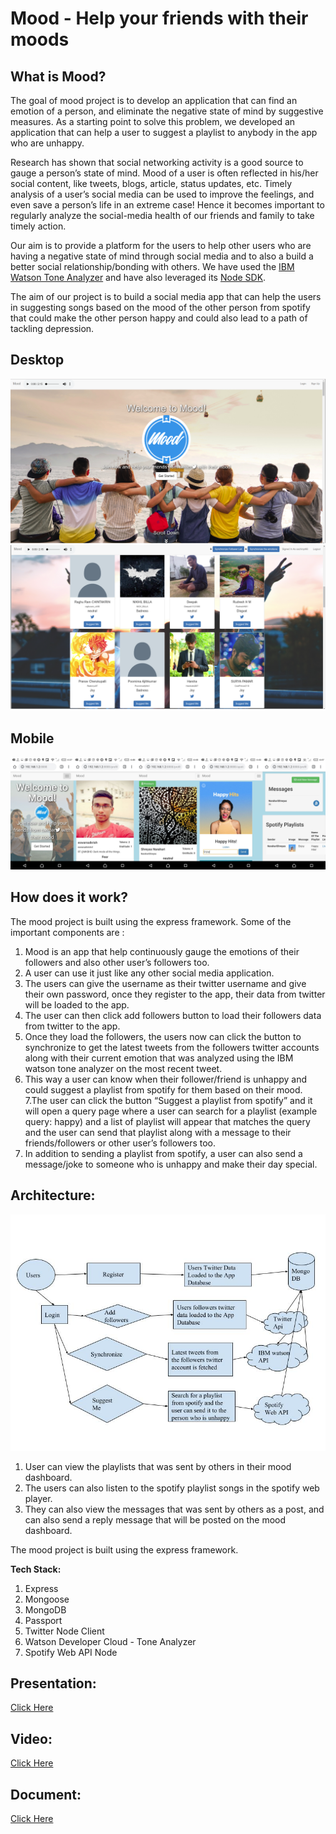# Mood - Help your    friends with their moods
## What is Mood?

The goal of mood project is to develop an application that can find an emotion of a person, and eliminate the negative state of mind by suggestive measures. As a starting point to solve this problem, we developed an application that can help a user to suggest a playlist to anybody in the app who are unhappy.

Research has shown that social networking activity is a good source to gauge a person’s state of mind. Mood of a user is often reflected in his/her social content, like tweets, blogs, article, status updates, etc. Timely analysis of a user’s social media can be used to improve the feelings, and even save a person’s life in an extreme case! Hence it becomes important to regularly analyze the social-media health of our friends and family to take timely action.
 
Our aim is to provide a platform for the users to help other users who are having a negative state of mind through social media and to also a build a better social relationship/bonding with others. We have used the <a href="https://www.ibm.com/watson/services/tone-analyzer/">IBM Watson Tone Analyzer</a> and have also leveraged its <a href="https://github.com/watson-developer-cloud/node-sdk">Node SDK</a>.

The aim of our project is to build a social media app that can help the users in suggesting songs based on the mood of the other person from spotify that could make the other person happy and could also lead to a path of tackling depression.
## Desktop 
![alt text](https://github.com/nikhil-isaac/mood/blob/master/assets/screenshots/home.png)
![alt text](https://github.com/nikhil-isaac/mood/blob/master/assets/screenshots/home-1.png)
## Mobile
![alt text](https://github.com/nikhil-isaac/mood/blob/master/assets/screenshots/mobile.jpeg)

## How does it work?

The mood project is built using the express framework. Some of the important components are :

1. Mood is an app that help continuously gauge the emotions of their followers and also other user’s followers too.
2. A user can use it just like any other social media application.
3. The users can give the username as their twitter username and give their own password, once they register to the app, their data from twitter will be loaded to the app.
4. The user can then click add followers button to load their followers data from twitter to the app.
5. Once they load the followers, the users now can click the button to synchronize to get the latest tweets from the followers twitter accounts along with their current emotion that was analyzed using the IBM watson tone analyzer on the most recent tweet.
6. This way a user can know when their follower/friend is unhappy and could suggest a playlist from spotify for them based on their mood.
7.The user can click the button “Suggest a playlist from spotify” and it will open a query page where a user can search for a playlist (example query: happy) and a list of playlist will appear that matches the query and the user can send that playlist along with a message to their friends/followers or other user’s followers too.
8. In addition to sending a playlist from spotify, a user can also send a message/joke to someone who is unhappy and make their day special.

## Architecture:
![alt text](https://github.com/nikhil-isaac/mood/blob/master/assets/architecture.jpg)

1. User can view the playlists that was sent by others in their mood dashboard.
2. The users can also listen to the spotify playlist songs in the spotify web player.
3. They can also view the messages that was sent by others as a post, and can also send a reply message that will be posted on the mood dashboard.

The mood project is built using the express framework. 

**Tech Stack:**

1. Express
2. Mongoose
3. MongoDB
4. Passport
5. Twitter Node Client
6. Watson Developer Cloud - Tone Analyzer
7. Spotify Web API Node

## Presentation:


<a href="https://github.com/nikhil-isaac/mood/blob/master/assets/IBMHackChallenge%20-%20Mood.pdf">Click Here</a>

## Video:


<a href="https://drive.google.com/file/d/1-FB8h1NhCUbaei1eNabLwSmAOkULOcji/view?usp=sharing">Click Here</a>

 ## Document:
 
 <a href="https://github.com/nikhil-isaac/mood/blob/master/assets/Mood-Document.docx">Click Here</a>
